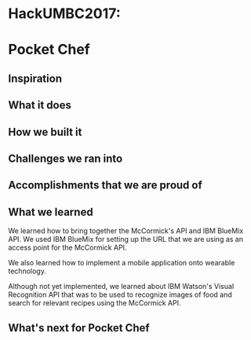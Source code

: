 # HackUMBC2017: 
# Pocket Chef

## Inspiration

## What it does

## How we built it

## Challenges we ran into

## Accomplishments that we are proud of

## What we learned

We learned how to bring together the McCormick's API and IBM BlueMix API. We used IBM BlueMix for setting up the URL that we are using as an access point for the McCormick API.

We also learned how to implement a mobile application onto wearable technology.

Although not yet implemented, we learned about IBM Watson's Visual Recognition API that was to be used to recognize images of food and search for relevant recipes using the McCormick API.

## What's next for Pocket Chef
